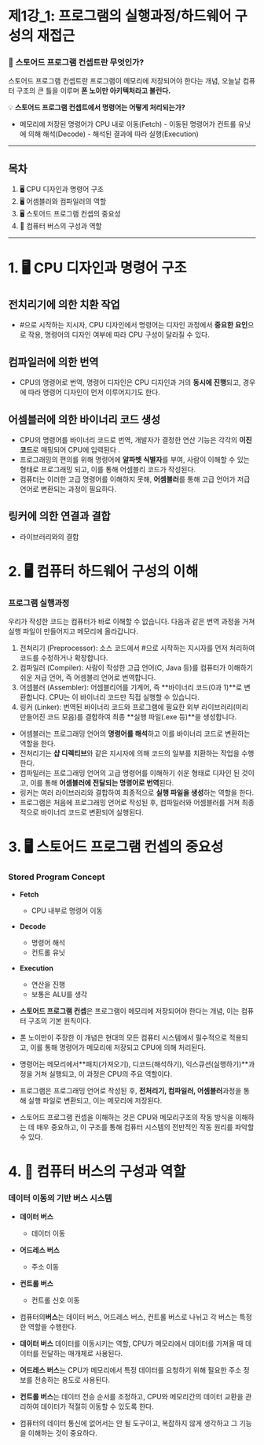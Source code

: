 # **제1강\_1: 프로그램의 실행과정/하드웨어 구성의 재접근**

### 📌 **스토어드 프로그램 컨셉트란 무엇인가?**

스토어드 프로그램 컨셉트란 프로그램이 메모리에 저장되어야 한다는 개념, 오늘날 컴퓨터 구조의 큰 틀을 이루며 **폰 노이만 아키텍처라고 불린다.**

💡 **스토어드 프로그램 컨셉트에서 명령어는 어떻게 처리되는가?**

- 메모리에 저장된 명령어가 CPU 내로 이동(Fetch) - 이동된 명령어가 컨트롤 유닛에 의해 해석(Decode) - 해석된 결과에 따라 실행(Execution)

---

## 목차

1. 🖥️ CPU 디자인과 명령어 구조
2. 🖥️ 어셈블러와 컴파일러의 역할
3. 🖥️ 스토어드 프로그램 컨셉의 중요성
4. 🚌 컴퓨터 버스의 구성과 역할

---

# 1. 🖥️ CPU 디자인과 명령어 구조

## 전치리기에 의한 치환 작업

- #으로 시작하는 지시자, CPU 디자인에서 명령어는 디자인 과정에서 **중요한 요인**으로 작용, 명령어의 디자인 여부에 따라 CPU 구성이 달라질 수 있다.

## 컴파일러에 의한 번역

- CPU의 명령어로 번역, 명령어 디자인은 CPU 디자인과 거의 **동시에 진행**되고, 경우에 따라 명령어 디자인이 먼저 이루어지기도 한다.

## 어셈블러에 의한 바이너리 코드 생성

- CPU의 명령어를 바이너리 코드로 번역, 개발자가 결정한 연산 기능은 각각의 **이진 코드**로 매핑되어 CPU에 입력된다 .
- 프로그래밍의 편의를 위해 명령어에 **알파벳 식별자**를 부여, 사람이 이해할 수 있는 형태로 프로그래밍 되고, 이를 통해 어셈블리 코드가 작성된다.
- 컴퓨터는 이러한 고급 명령어를 이해하지 못해, **어셈블러**를 통해 고급 언어가 저급 언어로 변환되는 과정이 필요하다.

## 링커에 의한 연결과 결합

- 라이브러리와의 결합

# 2. 🖥️ 컴퓨터 하드웨어 구성의 이해

### 프로그램 실행과정

우리가 작성한 코드는 컴퓨터가 바로 이해할 수 없습니다. 다음과 같은 번역 과정을 거쳐 실행 파일이 만들어지고 메모리에 올라갑니다.

1. 전처리기 (Preprocessor): 소스 코드에서 #으로 시작하는 지시자를 먼저 처리하여 코드를 수정하거나 확장합니다.
2. 컴파일러 (Compiler): 사람이 작성한 고급 언어(C, Java 등)를 컴퓨터가 이해하기 쉬운 저급 언어, 즉 어셈블리 언어로 번역합니다.
3. 어셈블러 (Assembler): 어셈블리어를 기계어, 즉 **바이너리 코드(0과 1)**로 변환합니다. CPU는 이 바이너리 코드만 직접 실행할 수 있습니다.
4. 링커 (Linker): 번역된 바이너리 코드와 프로그램에 필요한 외부 라이브러리(미리 만들어진 코드 모음)를 결합하여 최종 **실행 파일(.exe 등)**을 생성합니다.

- 어셈블러는 프로그래밍 언어의 **명령어를 해석**하고 이를 바이너리 코드로 변환하는 역할을 한다.
- 전처리기는 **샵 디렉티브**와 같은 지시자에 의해 코드의 일부를 치환하는 작업을 수행한다.
- 컴파일러는 프로그래밍 언어의 고급 명령어를 이해하기 쉬운 형태로 디자인 된 것이고, 이를 통해 **어셈블러에 전달되는 명령어로 번역**된다.
- 링커는 여러 라이브러리와 결합하여 최종적으로 **실행 파일을 생성**하는 역할을 한다.
- 프로그램은 처음에 프로그래밍 언어로 작성된 후, 컴파일러와 어셈블러를 거쳐 최종적으로 바이너리 코드로 변환되어 실행된다.

# 3. 🖥️ 스토어드 프로그램 컨셉의 중요성

### Stored Program Concept

- **Fetch**

  - CPU 내부로 명령어 이동

- **Decode**

  - 명령어 해석
  - 컨트롤 유닛

- **Execution**

  - 연산을 진행
  - 보통은 ALU를 생각

- **스토어드 프로그램 컨셉**은 프로그램이 메모리에 저장되어야 한다는 개념, 이는 컴퓨터 구조의 기본 원칙이다.
- 폰 노이만이 주장한 이 개념은 현대의 모든 컴퓨터 시스템에서 필수적으로 적용되고, 이를 통해 명령어가 메모리에 저장되고 CPU에 의해 처리된다.
- 명령어는 메모리에서**패치(가져오기), 디코드(해석하기), 익스큐션(실행하기)**과정을 거쳐 실행되고, 이 과정은 CPU의 주요 역할이다.
- 프로그램은 프로그래밍 언어로 작성된 후, **전처리기, 컴파일러, 어셈블러**과정을 통해 실행 파일로 변환되고, 이는 메모리에 저장된다.
- 스토어드 프로그램 컨셉을 이해하는 것은 CPU와 메모리구조의 작동 방식을 이해하는 데 매우 중요하고, 이 구조를 통해 컴퓨터 시스템의 전반적인 작동 원리를 파악할 수 있다.

# 4. 🚌 컴퓨터 버스의 구성과 역할

### 데이터 이동의 기반 버스 시스템

- **데이터 버스**

  - 데이터 이동

- **어드레스 버스**

  - 주소 이동

- **컨트롤 버스**

  - 컨트롤 신호 이동

- 컴퓨터의**버스**는 데이터 버스, 어드레스 버스, 컨트롤 버스로 나뉘고 각 버스는 특정한 역할을 수행한다.
- **데이터 버스** 데이터를 이동시키는 역할, CPU가 메모리에서 데이터를 가져올 때 데이터를 전달하는 매개체로 사용된다.
- **어드레스 버스**는 CPU가 메모리에서 특정 데이터를 요청하기 위해 필요한 주소 정보를 전송하는 용도로 사용된다.
- **컨트롤 버스**는 데이터 전승 순서를 조정하고, CPU와 메모리간의 데이터 교환을 관리하여 데이터가 적절히 이동할 수 있도록 한다.
- 컴퓨터의 데이터 통신에 없어서는 안 될 도구이고, 복잡하지 않게 생각하고 그 기능을 이해하는 것이 중요하다.
